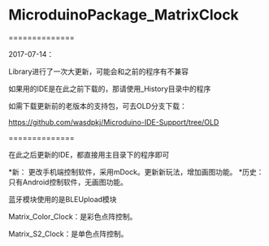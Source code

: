 # MicroduinoPackage_MatrixClock
==============

2017-07-14：

Library进行了一次大更新，可能会和之前的程序有不兼容

如果用的IDE是在此之前下载的，那请使用_History目录中的程序

如需下载更新前的老版本的支持包，可去OLD分支下载：

https://github.com/wasdpkj/Microduino-IDE-Support/tree/OLD

==============

在此之后更新的IDE，都直接用主目录下的程序即可

*新：  更改手机端控制软件，采用mDock。更新新玩法，增加画图功能。
*历史：只有Android控制软件，无画图功能。

蓝牙模块使用的是BLEUpload模块

Matrix_Color_Clock：是彩色点阵控制。

Matrix_S2_Clock：是单色点阵控制。
